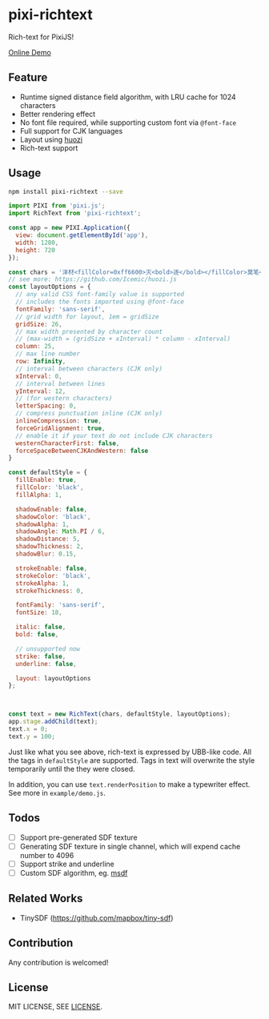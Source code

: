 # pixi-richtext

Rich-text for PixiJS!

[Online Demo](https://wingcd.github.io/pixi-richtext/static/index.html)

## Feature

- Runtime signed distance field algorithm, with LRU cache for 1024 characters
- Better rendering effect
- No font file required, while supporting custom font via `@font-face`
- Full support for CJK languages
- Layout using [huozi](https://github.com/Icemic/huozi.js)
- Rich-text support

## Usage

```sh
npm install pixi-richtext --save
```

```js
import PIXI from 'pixi.js';
import RichText from 'pixi-richtext';

const app = new PIXI.Application({
  view: document.getElementById('app'),
  width: 1280,
  height: 720
});

const chars = '泽材<fillColor=0xff6600>灭<bold>逐</bold></fillColor>莫笔<strokeEnable=true>亡</strokeEnable>鲜，<strokeEnable=true><strokeColor=black><fillColor=red><fontSize=64>如何</fontSize><fillColor=orange><italic>气</italic><fillColor=yellow><bold>死</bold><fillColor=green>你的<fillColor=0xff6600>设<fillColor=blue>计师<fillColor=magenta><fontSize=28>朋</fontSize>友</fillColor></fillColor></fillColor></fillColor></fillColor></fillColor></fillColor></strokeColor></strokeEnable>';
// see more: https://github.com/Icemic/huozi.js
const layoutOptions = {
  // any valid CSS font-family value is supported
  // includes the fonts imported using @font-face
  fontFamily: 'sans-serif',
  // grid width for layout, 1em = gridSize
  gridSize: 26,
  // max width presented by character count
  // (max-width = (gridSize + xInterval) * column - xInterval)
  column: 25,
  // max line number
  row: Infinity,
  // interval between characters (CJK only)
  xInterval: 0,
  // interval between lines
  yInterval: 12,
  // (for western characters)
  letterSpacing: 0,
  // compress punctuation inline (CJK only)
  inlineCompression: true,
  forceGridAlignment: true,
  // enable it if your text do not include CJK characters
  westernCharacterFirst: false,
  forceSpaceBetweenCJKAndWestern: false
}

const defaultStyle = {
  fillEnable: true,
  fillColor: 'black',
  fillAlpha: 1,

  shadowEnable: false,
  shadowColor: 'black',
  shadowAlpha: 1,
  shadowAngle: Math.PI / 6,
  shadowDistance: 5,
  shadowThickness: 2,
  shadowBlur: 0.15,

  strokeEnable: false,
  strokeColor: 'black',
  strokeAlpha: 1,
  strokeThickness: 0,

  fontFamily: 'sans-serif',
  fontSize: 18,

  italic: false,
  bold: false,

  // unsupported now
  strike: false,
  underline: false,

  layout: layoutOptions
};



const text = new RichText(chars, defaultStyle, layoutOptions);
app.stage.addChild(text);
text.x = 0;
text.y = 100;
```

Just like what you see above, rich-text is expressed by UBB-like code. All the tags in `defaultStyle` are supported. Tags in text will overwrite the style temporarily until the they were closed.

In addition, you can use `text.renderPosition` to make a typewriter effect. See more in `example/demo.js`.

## Todos

- [ ] Support pre-generated SDF texture
- [ ] Generating SDF texture in single channel, which will expend cache number to 4096
- [ ] Support strike and underline
- [ ] Custom SDF algorithm, eg. [msdf](https://github.com/Chlumsky/msdfgen)

## Related Works

- TinySDF (https://github.com/mapbox/tiny-sdf)

## Contribution

Any contribution is welcomed!

## License

MIT LICENSE, SEE [LICENSE](./LICENSE).

